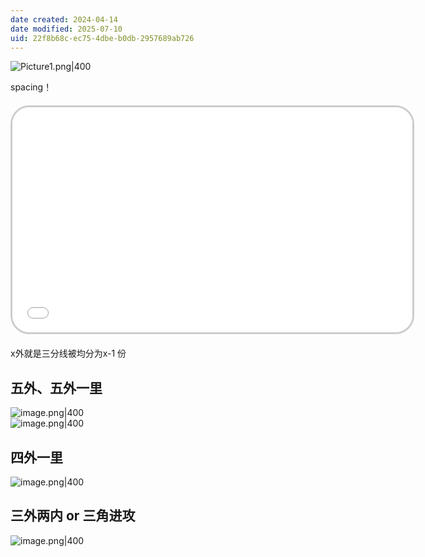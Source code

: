 ```yaml
---
date created: 2024-04-14
date modified: 2025-07-10
uid: 22f8b68c-ec75-4dbe-b0db-2957689ab726
---
```


![Picture1.png|400](https://imagehosting4picgo.oss-cn-beijing.aliyuncs.com/imagehosting/fix-dir%2Fliuyishou%2Ftmp%2F2024%2F04%2F14%2F22-49-50-f260c8ed637494a48b6a6eb15508c070-Picture1-075f34.png?x-oss-process=image/resize,l_400)

spacing！

<!-- more -->

<iframe src="//player.bilibili.com/player.html?aid=753093867&bvid=BV1xk4y1k7ds&cid=188481211&p=1" scrolling="no" border="0" frameborder="no" framespacing="0" allowfullscreen="true" style="border-radius: 30px; overflow: hidden; border: 3px solid #ccc; width: 640px; height: 360px; display: block; margin: 20px auto; aspect-ratio: 16 / 9;" ></iframe>
x外就是三分线被均分为x-1 份

## 五外、五外一里

![image.png|400](https://imagehosting4picgo.oss-cn-beijing.aliyuncs.com/imagehosting/fix-dir%2Fpicgo%2Fpicgo-clipboard-images%2F2024%2F04%2F14%2F22-37-27-b51871729cd769da2546e58777f85c3f-20240414223724-a91a5c.png)  
![image.png|400](https://imagehosting4picgo.oss-cn-beijing.aliyuncs.com/imagehosting/fix-dir%2Fpicgo%2Fpicgo-clipboard-images%2F2024%2F04%2F14%2F22-37-52-89336661df9d18188df592d74dae9a73-20240414223749-65076d.png)

## 四外一里

![image.png|400](https://imagehosting4picgo.oss-cn-beijing.aliyuncs.com/imagehosting/fix-dir%2Fpicgo%2Fpicgo-clipboard-images%2F2024%2F04%2F14%2F22-36-42-87447518161063c6d3babb362ce37731-20240414223640-fd59af.png)

## 三外两内 or 三角进攻

![image.png|400](https://imagehosting4picgo.oss-cn-beijing.aliyuncs.com/imagehosting/fix-dir%2Fpicgo%2Fpicgo-clipboard-images%2F2024%2F04%2F14%2F22-36-04-1d4fe89bd67444190e46b6b25445ac37-20240414223602-6b9d18.png)
